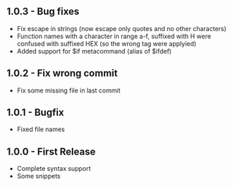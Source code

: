 ## 1.0.3 - Bug fixes
* Fix escape in strings (now escape only quotes and no other characters)
* Function names with a character in range a-f, suffixed with H were confused with suffixed
  HEX (so the wrong tag were applyied)
* Added support for $if metacommand (alias of $ifdef)

## 1.0.2 - Fix wrong commit
* Fix some missing file in last commit

## 1.0.1 - Bugfix
* Fixed file names

## 1.0.0 - First Release
* Complete syntax support
* Some snippets
